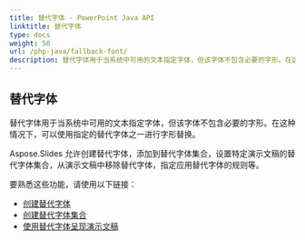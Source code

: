 ```yaml
---
title: 替代字体 - PowerPoint Java API
linktitle: 替代字体
type: docs
weight: 50
url: /php-java/fallback-font/
description: 替代字体用于当系统中可用的文本指定字体，但该字体不包含必要的字形。在这种情况下，PowerPoint Java API 可以使用指定的替代字体之一进行字形替换。
---
```


## **替代字体**
替代字体用于当系统中可用的文本指定字体，但该字体不包含必要的字形。在这种情况下，可以使用指定的替代字体之一进行字形替换。

Aspose.Slides 允许创建替代字体，添加到替代字体集合，设置特定演示文稿的替代字体集合，从演示文稿中移除替代字体，指定应用替代字体的规则等。

要熟悉这些功能，请使用以下链接：

- [创建替代字体](/slides/php-java/create-fallback-font)
- [创建替代字体集合](/slides/php-java/create-fallback-fonts-collection)
- [使用替代字体呈现演示文稿](/slides/php-java/render-presentation-with-fallback-font)